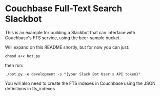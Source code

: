 # Couchbase Full-Text Search Slackbot

This is an example for building a Slackbot that can interface with Couchbase's FTS service, using the beer-sample bucket.

Will expand on this README shortly, but for now you can just:

    chmod a+x bot.py

then run:

    ./bot.py -e development -s "{your Slack Bot User's API token}"

You will also need to create the FTS indexes in Couchbase using the JSON definitions in fts_indexes